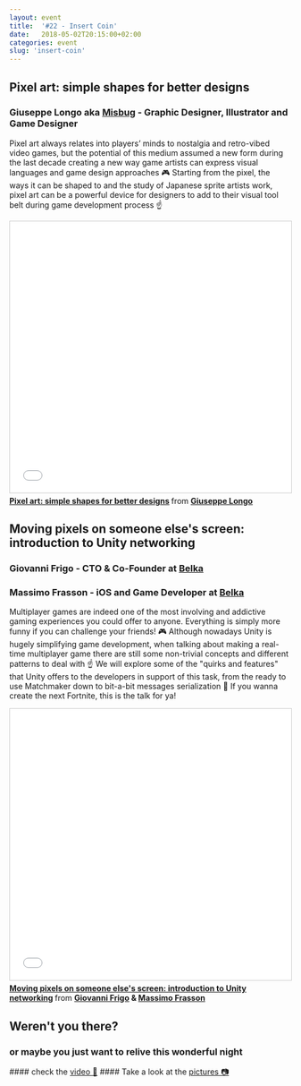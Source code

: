 ```yaml
---
layout: event
title:  '#22 - Insert Coin'
date:   2018-05-02T20:15:00+02:00
categories: event
slug: 'insert-coin'
---
```


## Pixel art: simple shapes for better designs 
### Giuseppe Longo aka [Misbug](http://www.misbug.com) - Graphic Designer, Illustrator and Game Designer

Pixel art always relates into players’ minds to nostalgia and retro-vibed video games, but the potential of this medium assumed a new form during the last decade creating a new way game artists can express visual languages and game design approaches 🎮 Starting from the pixel, the ways it can be shaped to and the study of Japanese sprite artists work, pixel art can be a powerful device for designers to add to their visual tool belt during game development process ☝️

<iframe src="//www.slideshare.net/slideshow/embed_code/key/xQDqspBWvXPaBj" width="595" height="485" frameborder="0" marginwidth="0" marginheight="0" scrolling="no" style="border:1px solid #CCC; border-width:1px; margin-bottom:5px; max-width: 100%;" allowfullscreen> </iframe> <div style="margin-bottom:5px"> <strong> <a href="//www.slideshare.net/speckandtech/pixel-art-simple-shapes-for-better-designs" title="Pixel art: simple shapes for better designs" target="_blank">Pixel art: simple shapes for better designs</a> </strong> from <strong><a href="//www.linkedin.com/in/giuseppelongomisbug/" target="_blank">Giuseppe Longo</a></strong>
</div>

## Moving pixels on someone else's screen: introduction to Unity networking
### Giovanni Frigo - CTO & Co-Founder at [Belka](https://belka.us/en/)
### Massimo Frasson - iOS and Game Developer at [Belka](https://belka.us/en/)

Multiplayer games are indeed one of the most involving and addictive gaming experiences you could offer to anyone. Everything is simply more funny if you can challenge your friends! 🎮
Although nowadays Unity is hugely simplifying game development, when talking about making a real-time multiplayer game there are still some non-trivial concepts and different patterns to deal with ☝️
We will explore some of the "quirks and features" that Unity offers to the developers in support of this task, from the ready to use Matchmaker down to bit-a-bit messages serialization 👾
If you wanna create the next Fortnite, this is the talk for ya!

<iframe src="//www.slideshare.net/slideshow/embed_code/key/aRzeLHmZSoW7WW" width="595" height="485" frameborder="0" marginwidth="0" marginheight="0" scrolling="no" style="border:1px solid #CCC; border-width:1px; margin-bottom:5px; max-width: 100%;" allowfullscreen> </iframe> <div style="margin-bottom:5px"> <strong> <a href="//www.slideshare.net/JohnFrigo/moving-pixels-on-someone-elses-screen-introduction-to-unity-networking" title="Moving pixels on someone else&#x27;s screen: introduction to Unity networking" target="_blank">Moving pixels on someone else&#x27;s screen: introduction to Unity networking</a> </strong> from <strong><a href="//www.linkedin.com/in/giovannifrigo/" target="_blank">Giovanni Frigo</a> &amp; <a href="//www.linkedin.com/in/massimofrasson/" target="_blank">Massimo Frasson</a> </strong>
</div>

## Weren't you there?
### or maybe you just want to relive this wonderful night
<section class="fb-links">
#### check the <a href="//www.facebook.com/speckandtech/videos/867408596790430/" id="fb_photo_album" class="btn-facebook" target="_blank" >video 📼</a>
#### Take a look at the <a id="fb_photo_album" class="btn-facebook" target="_blank" href="//bit.ly/ST-22pics">pictures &#128247;</a> 
</section>